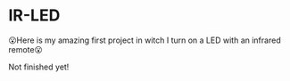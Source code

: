 # IR-LED
😮Here is my amazing first project in witch I turn on a LED with an infrared remote😮
   
Not finished yet!
